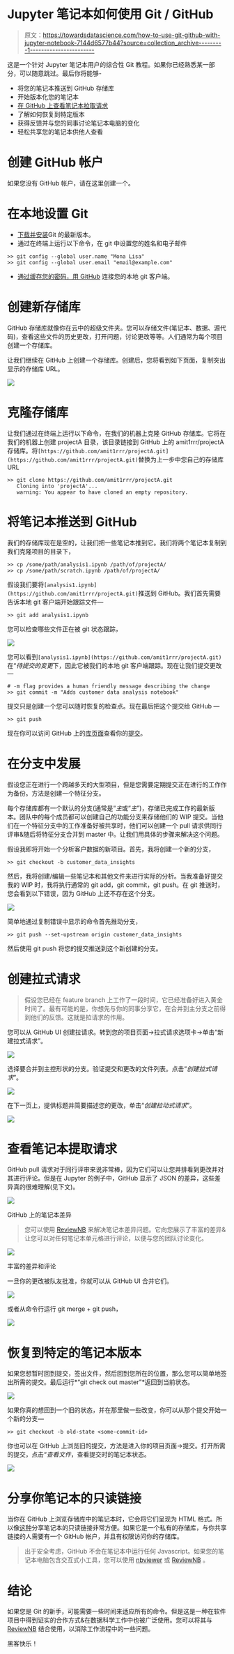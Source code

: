 # Jupyter 笔记本如何使用 Git / GitHub

> 原文：<https://towardsdatascience.com/how-to-use-git-github-with-jupyter-notebook-7144d6577b44?source=collection_archive---------1----------------------->

这是一个针对 Jupyter 笔记本用户的综合性 Git 教程。如果你已经熟悉某一部分，可以随意跳过。最后你将能够-

*   将您的笔记本推送到 GitHub 存储库
*   开始版本化您的笔记本
*   [在 GitHub 上查看笔记本拉取请求](#0bf3)
*   了解如何恢复到特定版本
*   获得反馈并与您的同事讨论笔记本电脑的变化
*   轻松共享您的笔记本供他人查看

# 创建 GitHub 帐户

如果您没有 GitHub 帐户，请在这里创建一个。

# 在本地设置 Git

*   [下载并安装](https://git-scm.com/downloads)Git 的最新版本。
*   通过在终端上运行以下命令，在 git 中设置您的姓名和电子邮件

```
>> git config --global user.name "Mona Lisa"
>> git config --global user.email "email@example.com"
```

*   [通过缓存您的密码，用 GitHub](https://help.github.com/en/github/using-git/caching-your-github-password-in-git) 连接您的本地 git 客户端。

# 创建新存储库

GitHub 存储库就像你在云中的超级文件夹。您可以存储文件(笔记本、数据、源代码)，查看这些文件的历史更改，打开问题，讨论更改等等。人们通常为每个项目创建一个存储库。

让我们继续在 GitHub 上创建一个存储库。创建后，您将看到如下页面，复制突出显示的存储库 URL。

![](img/99cec9d9206a177f6081ccf36cea0186.png)

# 克隆存储库

让我们通过在终端上运行以下命令，在我们的机器上克隆 GitHub 存储库。它将在我们的机器上创建 projectA 目录，该目录链接到 GitHub 上的 amit1rrr/projectA 存储库。将`[https://github.com/amit1rrr/projectA.git](https://github.com/amit1rrr/projectA.git)`替换为上一步中您自己的存储库 URL

```
>> git clone https://github.com/amit1rrr/projectA.git
   Cloning into 'projectA'...
   warning: You appear to have cloned an empty repository.
```

# 将笔记本推送到 GitHub

我们的存储库现在是空的，让我们把一些笔记本推到它。我们将两个笔记本复制到我们克隆项目的目录下，

```
>> cp /some/path/analysis1.ipynb /path/of/projectA/
>> cp /some/path/scratch.ipynb /path/of/projectA/
```

假设我们要将`[analysis1.ipynb](https://github.com/amit1rrr/projectA.git)`推送到 GitHub。我们首先需要告诉本地 git 客户端开始跟踪文件—

```
>> git add analysis1.ipynb
```

您可以检查哪些文件正在被 git 状态跟踪，

![](img/4a1f402802009aef1d2452197dcd81e5.png)

您可以看到`[analysis1.ipynb](https://github.com/amit1rrr/projectA.git)` 在“*待提交的变更*下，因此它被我们的本地 git 客户端跟踪。现在让我们提交更改—

```
# -m flag provides a human friendly message describing the change
>> git commit -m "Adds customer data analysis notebook"
```

提交只是创建一个您可以随时恢复的检查点。现在最后把这个提交给 GitHub —

```
>> git push
```

现在你可以访问 GitHub 上的[库页面](https://github.com/amit1rrr/projectA)查看你的[提交](https://github.com/amit1rrr/projectA/commits/master)。

# 在分支中发展

假设您正在进行一个跨越多天的大型项目，但是您需要定期提交正在进行的工作作为备份。方法是创建一个特征分支。

每个存储库都有一个默认的分支(通常是“*主*或“*主*”)，存储已完成工作的最新版本。团队中的每个成员都可以创建自己的功能分支来存储他们的 WIP 提交。当他们在一个特征分支中的工作准备好被共享时，他们可以创建一个 pull 请求供同行评审&随后将特征分支合并到 master 中。让我们用具体的步骤来解决这个问题。

假设我即将开始一个分析客户数据的新项目。首先，我将创建一个新的分支，

```
>> git checkout -b customer_data_insights
```

然后，我将创建/编辑一些笔记本和其他文件来进行实际的分析。当我准备好提交我的 WIP 时，我将执行通常的 git add，git commit，git push。在 git 推送时，您会看到以下错误，因为 GitHub 上还不存在这个分支。

![](img/9a919ceac5bbdd57fa0fcc48785fb9de.png)

简单地通过复制错误中显示的命令首先推动分支，

```
>> git push --set-upstream origin customer_data_insights
```

然后使用 git push 将您的提交推送到这个新创建的分支。

# 创建拉式请求

> 假设您已经在 feature branch 上工作了一段时间，它已经准备好进入黄金时间了。最有可能的是，你想先与你的同事分享它，在合并到主分支之前得到他们的反馈。这就是拉请求的作用。

您可以从 GitHub UI 创建拉请求。转到您的项目页面->拉式请求选项卡->单击“新建拉式请求”。

![](img/d308037324aac4ca1b6603ceb28e5153.png)

选择要合并到主控形状的分支。验证提交和更改的文件列表。点击“*创建拉式请求*”。

![](img/99e782e9f1ad8abdc754294d07ef01f5.png)

在下一页上，提供标题并简要描述您的更改，单击“*创建拉动式请求*”。

![](img/04e04f9e4d7636cf0169682834255075.png)

# 查看笔记本提取请求

GitHub pull 请求对于同行评审来说非常棒，因为它们可以让您并排看到更改并对其进行评论。但是在 Jupyter 的例子中，GitHub 显示了 JSON 的差异，这些差异真的很难理解(见下文)。

![](img/f73899bdafd3a125716b8239e3eba5dd.png)

GitHub 上的笔记本差异

> 您可以使用 [ReviewNB](https://www.reviewnb.com?utm_source=reviewnb_blog) 来解决笔记本差异问题。它向您展示了丰富的差异&让您可以对任何笔记本单元格进行评论，以便与您的团队讨论变化。

![](img/a42ab0645f4ff8a49fa26cc8398942f0.png)

丰富的差异和评论

一旦你的更改被队友批准，你就可以从 GitHub UI 合并它们。

![](img/ba7dcbe099bda00298ee9ec4b4b4b59e.png)

或者从命令行运行 git merge + git push，

![](img/2f3f25636fb63d1d3fe8754c6c9b8c4d.png)

# 恢复到特定的笔记本版本

如果您想暂时回到提交，签出文件，然后回到您所在的位置，那么您可以简单地签出所需的提交。最后运行*“git check out master”*返回到当前状态。

![](img/e1db5357d0671715c943da888ccfa368.png)

如果你真的想回到一个旧的状态，并在那里做一些改变，你可以从那个提交开始一个新的分支—

```
>> git checkout -b old-state <some-commit-id>
```

你也可以在 GitHub 上浏览旧的提交，方法是进入你的项目页面->提交。打开所需的提交，点击“*查看文件*，查看提交时的笔记本状态。

![](img/2743cbda898505d01d0da704107ba6c3.png)

# **分享你笔记本的只读链接**

当你在 GitHub 上浏览存储库中的笔记本时，它会将它们呈现为 HTML 格式。所以像[这种](https://github.com/amit1rrr/PythonDataScienceHandbook/blob/master/notebooks/03.09-Pivot-Tables.ipynb)分享笔记本的只读链接非常方便。如果它是一个私有的存储库，与你共享链接的人需要有一个 GitHub 帐户，并且有权限访问你的存储库。

> 出于安全考虑，GitHub 不会在笔记本中运行任何 Javascript。如果您的笔记本电脑包含交互式小工具，您可以使用 [nbviewer](https://nbviewer.jupyter.org/) 或 [ReviewNB](https://www.reviewnb.com/?utm_source=reviewnb_blog) 。

# 结论

如果您是 Git 的新手，可能需要一些时间来适应所有的命令。但是这是一种在软件项目中得到证实的合作方式&在数据科学工作中也被广泛使用。您可以将其与 [ReviewNB](https://www.reviewnb.com?utm_source=reviewnb_blog) 结合使用，以消除工作流程中的一些问题。

黑客快乐！
